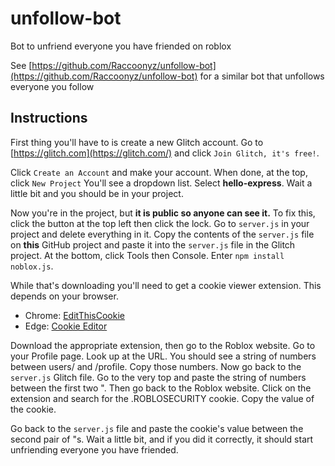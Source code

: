 # unfollow-bot
Bot to unfriend everyone you have friended on roblox

See [https://github.com/Raccoonyz/unfollow-bot](https://github.com/Raccoonyz/unfollow-bot) for a similar bot that unfollows everyone you follow
## Instructions 
First thing you'll have to is create a new Glitch account.
Go to [https://glitch.com](https://glitch.com/) and click `Join Glitch, it's free!`.

Click `Create an Account` and make your account.
When done, at the top, click `New Project`
You'll see a dropdown list. Select **hello-express**. Wait a little bit and you should be in your project.

Now you're in the project, but **it is public so anyone can see it.** To fix this, click the button at the top left then click the lock.
Go to `server.js` in your project and delete everything in it.
Copy the contents of the `server.js` file on **this** GitHub project and paste it into the `server.js` file in the Glitch project.
At the bottom, click Tools then Console. Enter `npm install noblox.js`.

While that's downloading you'll need to get a cookie viewer extension. This depends on your browser.
* Chrome: [EditThisCookie](https://chrome.google.com/webstore/detail/editthiscookie/fngmhnnpilhplaeedifhccceomclgfbg?hl=en)
* Edge: [Cookie Editor](https://microsoftedge.microsoft.com/addons/detail/cookie-editor/ajfboaconbpkglpfanbmlfgojgndmhmc?hl=en-US%3Fhl%3Den-US)

Download the appropriate extension, then go to the Roblox website. 
Go to your Profile page. Look up at the URL. You should see a string of numbers between users/ and /profile. Copy those numbers.
Now go back to the `server.js` Glitch file. Go to the very top and paste the string of numbers between the first two ".
Then go back to the Roblox website.
Click on the extension and search for the .ROBLOSECURITY cookie.
Copy the value of the cookie.

Go back to the `server.js` file and paste the cookie's value between the second pair of "s. 
Wait a little bit, and if you did it correctly, it should start unfriending  everyone you have friended.

